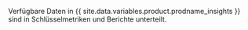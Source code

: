 Verfügbare Daten in {{ site.data.variables.product.prodname_insights }} sind in Schlüsselmetriken und Berichte unterteilt.
